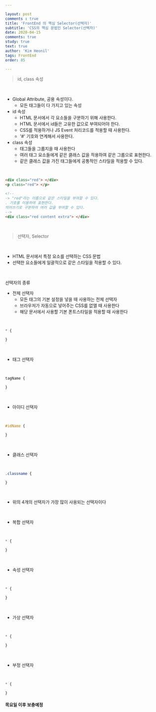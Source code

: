```yaml
---

layout: post
comments : true
title: 'FrontEnd 의 핵심 Selector(선택자)'
subtitle: 'CSS의 핵심 문법인 Selector(선택자)'
date: 2020-04-15
comments: true
study: true
text: true
author: 'Kim Heonil'
tags: FrontEnd
order: 85

---
```

> id, class 속성

<br>

- Global Attribute, 공용 속성이다.
  - 모든 태그들이 다 가지고 있는 속성
- id 속성
  - HTML 문서에서 각 요소들을 구분하기 위해 사용한다.
  - HTML 문서에서 id들은 고유한 값으로 부여되어야 한다.
  - CSS를 적용하거나 JS Event 처리코드를 적용할 때 사용한다.
  - '#' 기호와 연계해서 사용한다.
- class 속성
  - 태그들을 그룹지을 때 사용한다
  - 여러 태그 요소들에게 같은 클래스 값을 적용하여 같은 그룹으로 표현한다.
  - 같은 클래스 값을 가진 태그들에게 공통적인 스타일을 적용할 수 있다.

<br>

``` html
<div class="red"> </div>
<p class="red"> </p>

<!--
-> "red"라는 이름으로 같은 스타일을 부여할 수 있다.
. 기호를 이용하여 표현한다.
띄어쓰기로 구분하여 여러 값을 부여할 수 있다.
-->
<div class="red content extra"> </div>


```

<br>

> 선택자, Selector

<br>

- HTML 문서에서 특정 요소를 선택하는 CSS 문법
- 선택한 요소들에게 일괄적으로 같은 스타일을 적용할 수 있다.

<br>

선택자의 종류

- 전체 선택자
  - 모든 태그의 기본 설정을 넣을 때 사용하는 전체 선택자
  - 브라우저가 자동으로 넣어주는 CSS를 없앨 때 사용한다
  - 해당 문서에서 사용할 기본 폰트스타일을 적용할 때 사용한다

<br>

``` css
* {

}
```

<br>

- 태그 선택자

<br>

``` css
tagName {

}
```

<br>

- 아이디 선택자

<br>

``` css
#idName {

}
```

<br>

- 클래스 선택자

<br>

``` css
.classname {

}
```

<br>

- 위의 4개의 선택자가 가장 많이 사용되는 선택자이다

<br>

- 복합 선택자

<br>

``` css
* {

}
```

<br>

- 속성 선택자

<br>

``` css
* {

}
```

<br>

- 가상 선택자

<br>

``` css
* {

}
```

<br>

- 부정 선택자

<br>

``` css
* {

}
```

#### 목요일 이후 보충예정

<br><br>